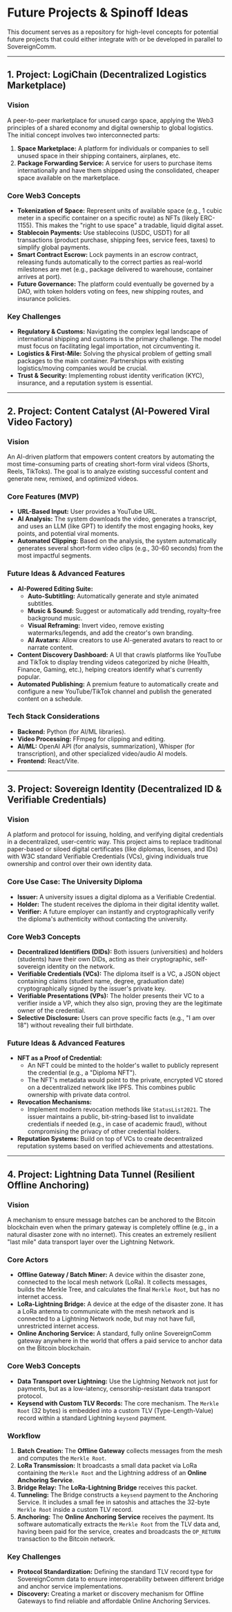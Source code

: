 # Future Projects & Spinoff Ideas

This document serves as a repository for high-level concepts for potential future projects that could either integrate with or be developed in parallel to SovereignComm.

---

## 1. Project: LogiChain (Decentralized Logistics Marketplace)

### Vision
A peer-to-peer marketplace for unused cargo space, applying the Web3 principles of a shared economy and digital ownership to global logistics. The initial concept involves two interconnected parts:
1.  **Space Marketplace:** A platform for individuals or companies to sell unused space in their shipping containers, airplanes, etc.
2.  **Package Forwarding Service:** A service for users to purchase items internationally and have them shipped using the consolidated, cheaper space available on the marketplace.

### Core Web3 Concepts
*   **Tokenization of Space:** Represent units of available space (e.g., 1 cubic meter in a specific container on a specific route) as NFTs (likely ERC-1155). This makes the "right to use space" a tradable, liquid digital asset.
*   **Stablecoin Payments:** Use stablecoins (USDC, USDT) for all transactions (product purchase, shipping fees, service fees, taxes) to simplify global payments.
*   **Smart Contract Escrow:** Lock payments in an escrow contract, releasing funds automatically to the correct parties as real-world milestones are met (e.g., package delivered to warehouse, container arrives at port).
*   **Future Governance:** The platform could eventually be governed by a DAO, with token holders voting on fees, new shipping routes, and insurance policies.

### Key Challenges
*   **Regulatory & Customs:** Navigating the complex legal landscape of international shipping and customs is the primary challenge. The model must focus on facilitating legal importation, not circumventing it.
*   **Logistics & First-Mile:** Solving the physical problem of getting small packages to the main container. Partnerships with existing logistics/moving companies would be crucial.
*   **Trust & Security:** Implementing robust identity verification (KYC), insurance, and a reputation system is essential.

---

## 2. Project: Content Catalyst (AI-Powered Viral Video Factory)

### Vision
An AI-driven platform that empowers content creators by automating the most time-consuming parts of creating short-form viral videos (Shorts, Reels, TikToks). The goal is to analyze existing successful content and generate new, remixed, and optimized videos.

### Core Features (MVP)
*   **URL-Based Input:** User provides a YouTube URL.
*   **AI Analysis:** The system downloads the video, generates a transcript, and uses an LLM (like GPT) to identify the most engaging hooks, key points, and potential viral moments.
*   **Automated Clipping:** Based on the analysis, the system automatically generates several short-form video clips (e.g., 30-60 seconds) from the most impactful segments.

### Future Ideas & Advanced Features
*   **AI-Powered Editing Suite:**
    *   **Auto-Subtitling:** Automatically generate and style animated subtitles.
    *   **Music & Sound:** Suggest or automatically add trending, royalty-free background music.
    *   **Visual Reframing:** Invert video, remove existing watermarks/legends, and add the creator's own branding.
    *   **AI Avatars:** Allow creators to use AI-generated avatars to react to or narrate content.
*   **Content Discovery Dashboard:** A UI that crawls platforms like YouTube and TikTok to display trending videos categorized by niche (Health, Finance, Gaming, etc.), helping creators identify what's currently popular.
*   **Automated Publishing:** A premium feature to automatically create and configure a new YouTube/TikTok channel and publish the generated content on a schedule.

### Tech Stack Considerations
*   **Backend:** Python (for AI/ML libraries).
*   **Video Processing:** FFmpeg for clipping and editing.
*   **AI/ML:** OpenAI API (for analysis, summarization), Whisper (for transcription), and other specialized video/audio AI models.
*   **Frontend:** React/Vite.

---

## 3. Project: Sovereign Identity (Decentralized ID & Verifiable Credentials)

### Vision
A platform and protocol for issuing, holding, and verifying digital credentials in a decentralized, user-centric way. This project aims to replace traditional paper-based or siloed digital certificates (like diplomas, licenses, and IDs) with W3C standard Verifiable Credentials (VCs), giving individuals true ownership and control over their own identity data.

### Core Use Case: The University Diploma
- **Issuer:** A university issues a digital diploma as a Verifiable Credential.
- **Holder:** The student receives the diploma in their digital identity wallet.
- **Verifier:** A future employer can instantly and cryptographically verify the diploma's authenticity without contacting the university.

### Core Web3 Concepts
*   **Decentralized Identifiers (DIDs):** Both issuers (universities) and holders (students) have their own DIDs, acting as their cryptographic, self-sovereign identity on the network.
*   **Verifiable Credentials (VCs):** The diploma itself is a VC, a JSON object containing claims (student name, degree, graduation date) cryptographically signed by the issuer's private key.
*   **Verifiable Presentations (VPs):** The holder presents their VC to a verifier inside a VP, which they also sign, proving they are the legitimate owner of the credential.
*   **Selective Disclosure:** Users can prove specific facts (e.g., "I am over 18") without revealing their full birthdate.

### Future Ideas & Advanced Features
*   **NFT as a Proof of Credential:**
    *   An NFT could be minted to the holder's wallet to publicly represent the credential (e.g., a "Diploma NFT").
    *   The NFT's metadata would point to the private, encrypted VC stored on a decentralized network like IPFS. This combines public ownership with private data control.
*   **Revocation Mechanisms:**
    *   Implement modern revocation methods like `StatusList2021`. The issuer maintains a public, bit-string-based list to invalidate credentials if needed (e.g., in case of academic fraud), without compromising the privacy of other credential holders.
*   **Reputation Systems:** Build on top of VCs to create decentralized reputation systems based on verified achievements and attestations.

---

## 4. Project: Lightning Data Tunnel (Resilient Offline Anchoring)

### Vision
A mechanism to ensure message batches can be anchored to the Bitcoin blockchain even when the primary gateway is completely offline (e.g., in a natural disaster zone with no internet). This creates an extremely resilient "last mile" data transport layer over the Lightning Network.

### Core Actors
*   **Offline Gateway / Batch Miner:** A device within the disaster zone, connected to the local mesh network (LoRa). It collects messages, builds the Merkle Tree, and calculates the final `Merkle Root`, but has no internet access.
*   **LoRa-Lightning Bridge:** A device at the edge of the disaster zone. It has a LoRa antenna to communicate with the mesh network and is connected to a Lightning Network node, but may not have full, unrestricted internet access.
*   **Online Anchoring Service:** A standard, fully online SovereignComm gateway anywhere in the world that offers a paid service to anchor data on the Bitcoin blockchain.

### Core Web3 Concepts
*   **Data Transport over Lightning:** Use the Lightning Network not just for payments, but as a low-latency, censorship-resistant data transport protocol.
*   **Keysend with Custom TLV Records:** The core mechanism. The `Merkle Root` (32 bytes) is embedded into a custom TLV (Type-Length-Value) record within a standard Lightning `keysend` payment.

### Workflow
1.  **Batch Creation:** The **Offline Gateway** collects messages from the mesh and computes the `Merkle Root`.
2.  **LoRa Transmission:** It broadcasts a small data packet via LoRa containing the `Merkle Root` and the Lightning address of an **Online Anchoring Service**.
3.  **Bridge Relay:** The **LoRa-Lightning Bridge** receives this packet.
4.  **Tunneling:** The Bridge constructs a `keysend` payment to the Anchoring Service. It includes a small fee in satoshis and attaches the 32-byte `Merkle Root` inside a custom TLV record.
5.  **Anchoring:** The **Online Anchoring Service** receives the payment. Its software automatically extracts the `Merkle Root` from the TLV data and, having been paid for the service, creates and broadcasts the `OP_RETURN` transaction to the Bitcoin network.

### Key Challenges
*   **Protocol Standardization:** Defining the standard TLV record type for SovereignComm data to ensure interoperability between different bridge and anchor service implementations.
*   **Discovery:** Creating a market or discovery mechanism for Offline Gateways to find reliable and affordable Online Anchoring Services.